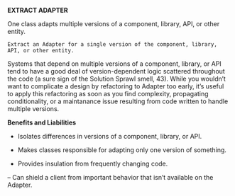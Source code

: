 **EXTRACT ADAPTER**

One class adapts multiple versions of a
component, library, API, or other entity.

`Extract an Adapter for a single version of the
component, library, API, or other entity.`

Systems that depend on multiple versions of a component, library, or API tend to have a good deal of version-dependent logic scattered throughout the code (a sure sign of the Solution Sprawl smell, 43). While you wouldn’t want to complicate a design by refactoring to Adapter too early, it’s useful to apply this refactoring as soon as you find complexity, propagating conditionality, or a maintanance issue resulting from code written to handle multiple versions.

**Benefits and Liabilities**

+  Isolates differences in versions of a component, library, or API.

+  Makes classes responsible for adapting only one version of something.

+  Provides insulation from frequently changing code.

–  Can shield a client from important behavior that isn’t available on the Adapter.